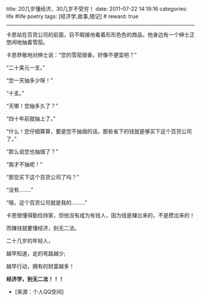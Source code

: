 title: 20几岁懂经济，30几岁不受穷！
date: 2011-07-22 14:19:16
categories: life #life poetry
tags: [经济学,故事,随记]  # <!--more-->
reward: true

---

卡恩站在百货公司的前面，目不暇接地看着形形色色的商品，他身边有一个绅士正悠闲地抽着雪茄。

卡恩恭敬地对绅士说：“您的雪茄很香，好像不便宜吧？”

“二十美元一支。”

<!--more-->

“您一天抽多少呀！”

“十支。”

“天哪！您抽多久了？”

“四十年前就抽上了。”

“什么！您仔细算算，要是您不抽烟的话，那些省下的钱就是够买下这个百货公司了。”

“那么说您也抽烟了？”

“我才不抽呢！”

“那您买下这个百货公司了吗？”

“没有........”

“哦，这个百货公司就是我的.........”

 
卡恩很懂得勤俭持家，但他没有成为有钱人，因为钱是赚岀来的，不是攒岀来的！

而赚钱就要懂经济，别无二法。

二十几岁的年轻人，

越早知道，走的弯路越少;

越早行动，拥有的财富越多！

**经济学，别无二法！！！**


- [来源：个人QQ空间]
